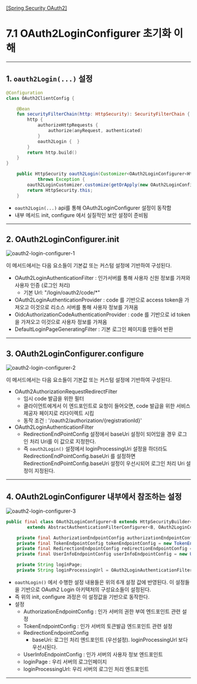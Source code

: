 <nav>
    <a href="../.." target="_blank">[Spring Security OAuth2]</a>
</nav>

# 7.1 OAuth2LoginConfigurer 초기화 이해

---

## 1. `oauth2Login(...)` 설정
```kotlin
@Configuration
class OAuth2ClientConfig {

    @Bean
    fun securityFilterChain(http: HttpSecurity): SecurityFilterChain {
        http {
            authorizeHttpRequests {
                authorize(anyRequest, authenticated)
            }
            oauth2Login {  }
        }
        return http.build()
    }
}
```
```java
	public HttpSecurity oauth2Login(Customizer<OAuth2LoginConfigurer<HttpSecurity>> oauth2LoginCustomizer)
			throws Exception {
		oauth2LoginCustomizer.customize(getOrApply(new OAuth2LoginConfigurer<>()));
		return HttpSecurity.this;
	}
```
- `oauth2Login(...)` api를 통해 OAuth2LoginConfigurer 설정이 동작함
- 내부 메서드 init, configure 에서 실질적인 보안 설정이 준비됨

---

## 2. OAuth2LoginConfigurer.init
![oauth2-login-configurer-1](./imgs/oauth2-login-configurer-1.png)

이 메서드에서는 다음 요소들이 기본값 또는 커스텀 설정에 기반하여 구성된다.
- OAuth2LoginAuthenticationFilter : 인가서버를 통해 사용자 신원 정보를 가져와 사용자 인증 (로그인 처리)
  - 기본 Url: "/login/oauth2/code/*"
- OAuth2LoginAuthenticationProvider : code 를 기반으로 access token을 가져오고 이것으로 리소스 서버를 통해 사용자 정보를 가져옴
- OidcAuthorizationCodeAuthenticationProvider : code 를 기반으로 id token을 가져오고 이것으로 사용자 정보를 가져옴
- DefaultLoginPageGeneratingFilter : 기본 로그인 페이지를 만들어 반환

---

## 3. OAuth2LoginConfigurer.configure
![oauth2-login-configurer-2](./imgs/oauth2-login-configurer-2.png)

이 메서드에서는 다음 요소들이 기본값 또는 커스텀 설정에 기반하여 구성된다.
- OAuth2AuthorizationRequestRedirectFilter
    - 임시 code 발급을 위한 필터
    - 클라이언트에게서 이 엔드포인트로 요청이 들어오면, code 발급을 위한 서비스 제공자 페이지로 리다이렉트 시킴
    - 동작 조건 : '/oauth2/authorization/{registrationId}'
- OAuth2LoginAuthenticationFilter
  - RedirectionEndPointConfig 설정에서 baseUri 설정이 되어있을 경우 로그인 처리 Uri를 이 값으로 지정한다.
  - 즉 `oauth2Login()` 설정에서 loginProcessingUri 설정을 하더라도 RedirectionEndPointConfig.baseUri 를 설정하면
  RedirectionEndPointConfig.baseUri 설정이 우선시되어 로그인 처리 Uri 설정이 지정된다.

---

## 4. OAuth2LoginConfigurer 내부에서 참조하는 설정
![oauth2-login-configurer-3](./imgs/oauth2-login-configurer-3.png)

```java
public final class OAuth2LoginConfigurer<B extends HttpSecurityBuilder<B>>
		extends AbstractAuthenticationFilterConfigurer<B, OAuth2LoginConfigurer<B>, OAuth2LoginAuthenticationFilter> {

	private final AuthorizationEndpointConfig authorizationEndpointConfig = new AuthorizationEndpointConfig();
	private final TokenEndpointConfig tokenEndpointConfig = new TokenEndpointConfig();
	private final RedirectionEndpointConfig redirectionEndpointConfig = new RedirectionEndpointConfig();
	private final UserInfoEndpointConfig userInfoEndpointConfig = new UserInfoEndpointConfig();

	private String loginPage;
	private String loginProcessingUrl = OAuth2LoginAuthenticationFilter.DEFAULT_FILTER_PROCESSES_URI;

```
- `oauthLogin()` 에서 수행한 설정 내용들은 위의 6개 설정 값에 반영된다. 이 설정들을 기반으로 OAuth2 Login 아키텍처의 구성요소들이 설정된다.
- 즉 위의 init, configure 과정은 이 설정값을 기반으로 동작한다.
- 설정
  - AuthorizationEndpointConfig : 인가 서버의 권한 부여 엔드포인트 관련 설정
  - TokenEndpointConfig : 인가 서버의 토큰발급 엔드포인트 관련 설정
  - RedirectionEndpointConfig
    - baseUri: 로그인 처리 엔드포인트 (우선설정). loginProcessingUrl 보다 우선시된다.
  - UserInfoEndpointConfig : 인가 서버의 사용자 정보 엔드포인트
  - loginPage : 우리 서버의 로그인페이지
  - loginProcessingUrl: 우리 서버의 로그인 처리 엔드포인트

---
